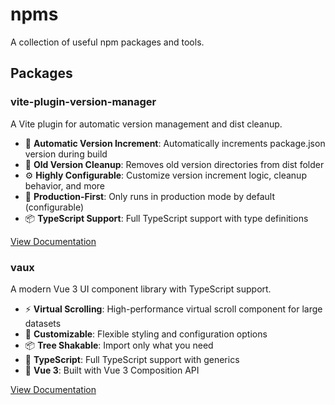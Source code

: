# npms

A collection of useful npm packages and tools.

## Packages

### vite-plugin-version-manager

A Vite plugin for automatic version management and dist cleanup.

- 🚀 **Automatic Version Increment**: Automatically increments package.json version during build
- 🧹 **Old Version Cleanup**: Removes old version directories from dist folder  
- ⚙️ **Highly Configurable**: Customize version increment logic, cleanup behavior, and more
- 🎯 **Production-First**: Only runs in production mode by default (configurable)
- 📦 **TypeScript Support**: Full TypeScript support with type definitions

[View Documentation](./vite-plugin-version-manager/README.md)

### vaux

A modern Vue 3 UI component library with TypeScript support.

- ⚡ **Virtual Scrolling**: High-performance virtual scroll component for large datasets
- 🎨 **Customizable**: Flexible styling and configuration options
- 📦 **Tree Shakable**: Import only what you need
- 🔧 **TypeScript**: Full TypeScript support with generics
- 🎯 **Vue 3**: Built with Vue 3 Composition API

[View Documentation](./vaux/README.md)
